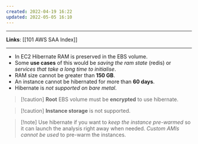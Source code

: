 ```yaml
---
created: 2022-04-19 16:22
updated: 2022-05-05 16:10
---
```

---
**Links**: [[101 AWS SAA Index]]

---
- In EC2 Hibernate RAM is preserved in the EBS volume.
- Some **use cases** of this would be *saving the ram state* (redis) or *services that take a long time to initialise*.
- RAM size cannot be greater than **150 GB**.
- An instance cannot be hibernated for more than **60 days**.
- Hibernate is *not supported on bare metal*.

> [!caution] **Root** EBS volume must be **encrypted** to use hibernate.

> [!caution] **Instance storage** is not supported.

> [!note] Use hibernate if you want to *keep the instance pre-warmed* so it can launch the analysis right away when needed. *Custom AMIs cannot be used* to pre-warm the instances.